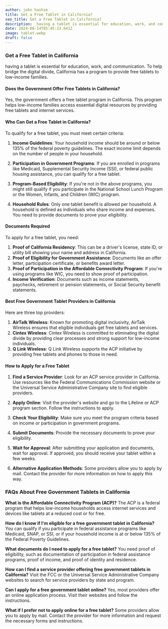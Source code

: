 ```yaml
---
author: john hashim
title: Get a Free Tablet in California?
seo_title: Get a Free Tablet in California?
description:  having a tablet is essential for education, work, and communication. To help bridge the digital divide, California has a program to provide free tablets to low-income families.
date: 2024-06-14T05:45:23.641Z
image: tablet.webp
draft: false
---
```


### Get a Free Tablet in California

having a tablet is essential for education, work, and communication. To help bridge the digital divide, California has a program to provide free tablets to low-income families.

#### Does the Government Offer Free Tablets in California?

Yes, the government offers a free tablet program in California. This program helps low-income families access essential digital resources by providing free tablets and internet services.

#### Who Can Get a Free Tablet in California?

To qualify for a free tablet, you must meet certain criteria:

1. **Income Guidelines**: Your household income should be around or below 135% of the federal poverty guidelines. The exact income limit depends on the number of people in your household.
   
2. **Participation in Government Programs**: If you are enrolled in programs like Medicaid, Supplemental Security Income (SSI), or federal public housing assistance, you can qualify for a free tablet.

3. **Program-Based Eligibility**: If you're not in the above programs, you might still qualify if you participate in the National School Lunch Program or the Women, Infants, and Children (WIC) program.

4. **Household Rules**: Only one tablet benefit is allowed per household. A household is defined as individuals who share income and expenses. You need to provide documents to prove your eligibility.

#### Documents Required

To apply for a free tablet, you need:

1. **Proof of California Residency**: This can be a driver's license, state ID, or utility bill showing your name and address in California.
2. **Proof of Eligibility for Government Assistance**: Documents like an offer letter, participation certificate, or benefits award letter.
3. **Proof of Participation in the Affordable Connectivity Program**: If you're using programs like WIC, you need to show proof of participation.
4. **Income Verification**: Documents such as income statements, paychecks, retirement or pension statements, or Social Security benefit statements.

#### Best Free Government Tablet Providers in California

Here are three top providers:

1. **AirTalk Wireless**: Known for promoting digital inclusivity, AirTalk Wireless ensures that eligible individuals get free tablets and services.
2. **Cintex Wireless**: Cintex Wireless is committed to eliminating the digital divide by providing clear processes and strong support for low-income individuals.
3. **Q Link Wireless**: Q Link Wireless supports the ACP initiative by providing free tablets and phones to those in need.

#### How to Apply for a Free Tablet

1. **Find a Service Provider**: Look for an ACP service provider in California. Use resources like the Federal Communications Commission website or the Universal Service Administrative Company site to find eligible providers.
   
2. **Apply Online**: Visit the provider's website and go to the Lifeline or ACP program section. Follow the instructions to apply.

3. **Check Your Eligibility**: Make sure you meet the program criteria based on income or participation in government programs.

4. **Submit Documents**: Provide the necessary documents to prove your eligibility.

5. **Wait for Approval**: After submitting your application and documents, wait for approval. If approved, you should receive your tablet within a few weeks.

6. **Alternative Application Methods**: Some providers allow you to apply by mail. Contact the provider for more information on how to apply this way.

### FAQs About Free Government Tablets in California

**What is the Affordable Connectivity Program (ACP)?**
The ACP is a federal program that helps low-income households access internet services and devices like tablets at a reduced cost or for free.

**How do I know if I'm eligible for a free government tablet in California?**
You can qualify if you participate in federal assistance programs like Medicaid, SNAP, or SSI, or if your household income is at or below 135% of the Federal Poverty Guidelines.

**What documents do I need to apply for a free tablet?**
You need proof of eligibility, such as documentation of participation in federal assistance programs, proof of income, and proof of identity and residence.

**How can I find a service provider offering free government tablets in California?**
Visit the FCC or the Universal Service Administrative Company websites to search for service providers by state and program.

**Can I apply for a free government tablet online?**
Yes, most providers offer an online application process. Visit their websites and follow the instructions.

**What if I prefer not to apply online for a free tablet?**
Some providers allow you to apply by mail. Contact the provider for more information and request the necessary forms and instructions.